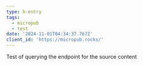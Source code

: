 ```yaml
---
type: h-entry
tags:
  - micropub
  - test
date: '2024-11-01T04:34:37.767Z'
client_id: 'https://micropub.rocks/'
---
```

Test of querying the endpoint for the source content
